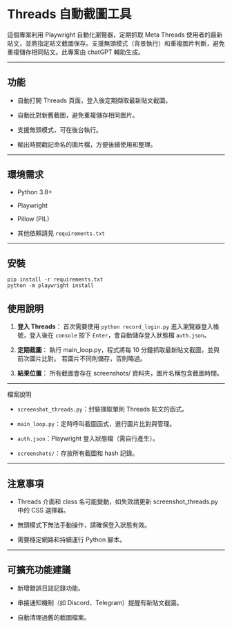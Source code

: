 # Threads 自動截圖工具
這個專案利用 Playwright 自動化瀏覽器，定期抓取 Meta Threads 使用者的最新貼文，並將指定貼文截圖保存。支援無頭模式（背景執行）和重複圖片判斷，避免重複儲存相同貼文。此專案由 chatGPT 輔助生成。

---

## 功能
* 自動打開 Threads 頁面，登入後定期擷取最新貼文截圖。

* 自動比對新舊截圖，避免重複儲存相同圖片。

* 支援無頭模式，可在後台執行。

* 輸出時間戳記命名的圖片檔，方便後續使用和整理。

---

## 環境需求
* Python 3.8+

* Playwright

* Pillow (PIL)

* 其他依賴請見 `requirements.txt`

---

## 安裝
```console
pip install -r requirements.txt
python -m playwright install
```

## 使用說明
1. **登入 Threads**：
首次需要使用 `python record_login.py` 進入瀏覽器登入帳號，登入後在 `console` 按下 `Enter`，會自動儲存登入狀態檔 `auth.json`。


1. **定期截圖**：
執行 main_loop.py，程式將每 10 分鐘抓取最新貼文截圖，並與前次圖片比對。
若圖片不同則儲存，否則略過。

1. **結果位置**：
所有截圖會存在 screenshots/ 資料夾，圖片名稱包含截圖時間。

---

檔案說明
* `screenshot_threads.py`：封裝擷取單則 Threads 貼文的函式。

* `main_loop.py`：定時呼叫截圖函式，進行圖片比對與管理。

* `auth.json`：Playwright 登入狀態檔（需自行產生）。

* `screenshots/`：存放所有截圖和 hash 記錄。

---

## 注意事項

* Threads 介面和 class 名可能變動，如失效請更新 screenshot_threads.py 中的 CSS 選擇器。

* 無頭模式下無法手動操作，請確保登入狀態有效。

* 需要穩定網路和持續運行 Python 腳本。

---

## 可擴充功能建議
* 新增錯誤日誌記錄功能。

* 串接通知機制（如 Discord、Telegram）提醒有新貼文截圖。

* 自動清理過舊的截圖檔案。
